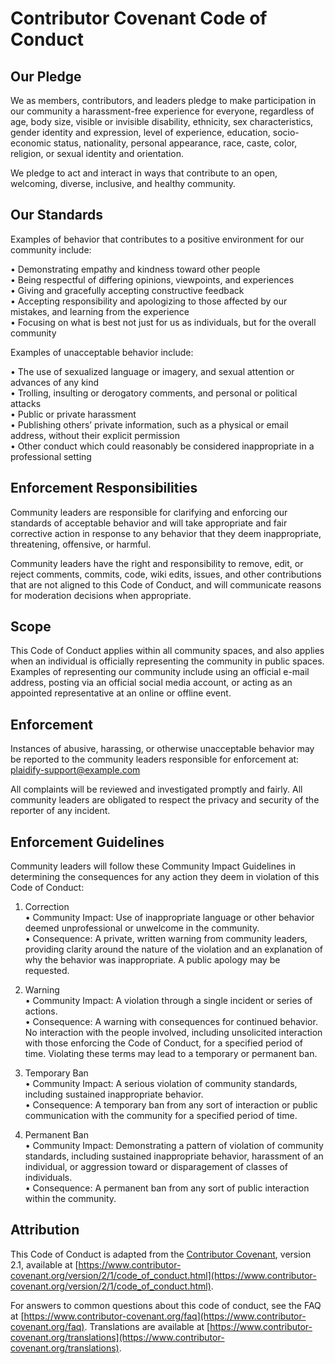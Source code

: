# Contributor Covenant Code of Conduct

## Our Pledge

We as members, contributors, and leaders pledge to make participation in our community a harassment-free experience for everyone, regardless of age, body size, visible or invisible disability, ethnicity, sex characteristics, gender identity and expression, level of experience, education, socio-economic status, nationality, personal appearance, race, caste, color, religion, or sexual identity and orientation.

We pledge to act and interact in ways that contribute to an open, welcoming, diverse, inclusive, and healthy community.

## Our Standards

Examples of behavior that contributes to a positive environment for our community include:

• Demonstrating empathy and kindness toward other people  
• Being respectful of differing opinions, viewpoints, and experiences  
• Giving and gracefully accepting constructive feedback  
• Accepting responsibility and apologizing to those affected by our mistakes, and learning from the experience  
• Focusing on what is best not just for us as individuals, but for the overall community  

Examples of unacceptable behavior include:

• The use of sexualized language or imagery, and sexual attention or advances of any kind  
• Trolling, insulting or derogatory comments, and personal or political attacks  
• Public or private harassment  
• Publishing others’ private information, such as a physical or email address, without their explicit permission  
• Other conduct which could reasonably be considered inappropriate in a professional setting  

## Enforcement Responsibilities

Community leaders are responsible for clarifying and enforcing our standards of acceptable behavior and will take appropriate and fair corrective action in response to any behavior that they deem inappropriate, threatening, offensive, or harmful.

Community leaders have the right and responsibility to remove, edit, or reject comments, commits, code, wiki edits, issues, and other contributions that are not aligned to this Code of Conduct, and will communicate reasons for moderation decisions when appropriate.

## Scope

This Code of Conduct applies within all community spaces, and also applies when an individual is officially representing the community in public spaces.  
Examples of representing our community include using an official e-mail address, posting via an official social media account, or acting as an appointed representative at an online or offline event.

## Enforcement

Instances of abusive, harassing, or otherwise unacceptable behavior may be reported to the community leaders responsible for enforcement at:
plaidify-support@example.com

All complaints will be reviewed and investigated promptly and fairly. All community leaders are obligated to respect the privacy and security of the reporter of any incident.

## Enforcement Guidelines

Community leaders will follow these Community Impact Guidelines in determining the consequences for any action they deem in violation of this Code of Conduct:

1. Correction  
   • Community Impact: Use of inappropriate language or other behavior deemed unprofessional or unwelcome in the community.  
   • Consequence: A private, written warning from community leaders, providing clarity around the nature of the violation and an explanation of why the behavior was inappropriate. A public apology may be requested.

2. Warning  
   • Community Impact: A violation through a single incident or series of actions.  
   • Consequence: A warning with consequences for continued behavior. No interaction with the people involved, including unsolicited interaction with those enforcing the Code of Conduct, for a specified period of time. Violating these terms may lead to a temporary or permanent ban.

3. Temporary Ban  
   • Community Impact: A serious violation of community standards, including sustained inappropriate behavior.  
   • Consequence: A temporary ban from any sort of interaction or public communication with the community for a specified period of time.

4. Permanent Ban  
   • Community Impact: Demonstrating a pattern of violation of community standards, including sustained inappropriate behavior, harassment of an individual, or aggression toward or disparagement of classes of individuals.  
   • Consequence: A permanent ban from any sort of public interaction within the community.

## Attribution

This Code of Conduct is adapted from the [Contributor Covenant][homepage], version 2.1, available at [https://www.contributor-covenant.org/version/2/1/code_of_conduct.html](https://www.contributor-covenant.org/version/2/1/code_of_conduct.html).  

For answers to common questions about this code of conduct, see the FAQ at [https://www.contributor-covenant.org/faq](https://www.contributor-covenant.org/faq). Translations are available at [https://www.contributor-covenant.org/translations](https://www.contributor-covenant.org/translations).

[homepage]: https://www.contributor-covenant.org